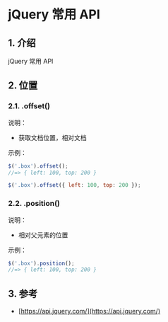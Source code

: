 <!--#region
@author 吴钦飞
@email wuqinfei@qq.com
@create date 2024-04-16 19:25:40
@modify date 2024-04-16 19:25:43
@desc [description]
#endregion-->

# jQuery 常用 API

## 1. 介绍

jQuery 常用 API

## 2. 位置

### 2.1. .offset()

说明：

* 获取文档位置，相对文档

示例：

```js
$('.box').offset();
//=> { left: 100, top: 200 }

$('.box').offset({ left: 100, top: 200 });
```

### 2.2. .position()

说明：

* 相对父元素的位置

示例：

```js
$('.box').position();
//=> { left: 100, top: 200 }
```

## 3. 参考

* [https://api.jquery.com/](https://api.jquery.com/)